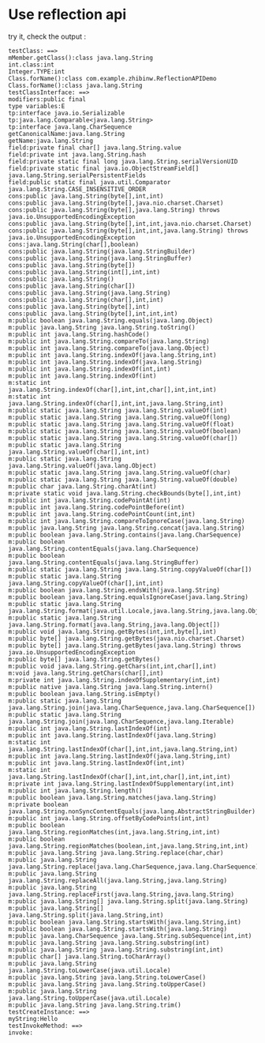 # Use reflection api 
try it, check the output :

	testClass: ==>
	mMember.getClass():class java.lang.String
	int.class:int
	Integer.TYPE:int
	Class.forName():class com.example.zhibinw.ReflectionAPIDemo
	Class.forName():class java.lang.String
	testClassInterface: ==>
	modifiers:public final
	type variables:E
	tp:interface java.io.Serializable
	tp:java.lang.Comparable<java.lang.String>
	tp:interface java.lang.CharSequence
	getCanonicalName:java.lang.String
	getName:java.lang.String
	field:private final char[] java.lang.String.value
	field:private int java.lang.String.hash
	field:private static final long java.lang.String.serialVersionUID
	field:private static final java.io.ObjectStreamField[] java.lang.String.serialPersistentFields
	field:public static final java.util.Comparator java.lang.String.CASE_INSENSITIVE_ORDER
	cons:public java.lang.String(byte[],int,int)
	cons:public java.lang.String(byte[],java.nio.charset.Charset)
	cons:public java.lang.String(byte[],java.lang.String) throws java.io.UnsupportedEncodingException
	cons:public java.lang.String(byte[],int,int,java.nio.charset.Charset)
	cons:public java.lang.String(byte[],int,int,java.lang.String) throws java.io.UnsupportedEncodingException
	cons:java.lang.String(char[],boolean)
	cons:public java.lang.String(java.lang.StringBuilder)
	cons:public java.lang.String(java.lang.StringBuffer)
	cons:public java.lang.String(byte[])
	cons:public java.lang.String(int[],int,int)
	cons:public java.lang.String()
	cons:public java.lang.String(char[])
	cons:public java.lang.String(java.lang.String)
	cons:public java.lang.String(char[],int,int)
	cons:public java.lang.String(byte[],int)
	cons:public java.lang.String(byte[],int,int,int)
	m:public boolean java.lang.String.equals(java.lang.Object)
	m:public java.lang.String java.lang.String.toString()
	m:public int java.lang.String.hashCode()
	m:public int java.lang.String.compareTo(java.lang.String)
	m:public int java.lang.String.compareTo(java.lang.Object)
	m:public int java.lang.String.indexOf(java.lang.String,int)
	m:public int java.lang.String.indexOf(java.lang.String)
	m:public int java.lang.String.indexOf(int,int)
	m:public int java.lang.String.indexOf(int)
	m:static int java.lang.String.indexOf(char[],int,int,char[],int,int,int)
	m:static int java.lang.String.indexOf(char[],int,int,java.lang.String,int)
	m:public static java.lang.String java.lang.String.valueOf(int)
	m:public static java.lang.String java.lang.String.valueOf(long)
	m:public static java.lang.String java.lang.String.valueOf(float)
	m:public static java.lang.String java.lang.String.valueOf(boolean)
	m:public static java.lang.String java.lang.String.valueOf(char[])
	m:public static java.lang.String java.lang.String.valueOf(char[],int,int)
	m:public static java.lang.String java.lang.String.valueOf(java.lang.Object)
	m:public static java.lang.String java.lang.String.valueOf(char)
	m:public static java.lang.String java.lang.String.valueOf(double)
	m:public char java.lang.String.charAt(int)
	m:private static void java.lang.String.checkBounds(byte[],int,int)
	m:public int java.lang.String.codePointAt(int)
	m:public int java.lang.String.codePointBefore(int)
	m:public int java.lang.String.codePointCount(int,int)
	m:public int java.lang.String.compareToIgnoreCase(java.lang.String)
	m:public java.lang.String java.lang.String.concat(java.lang.String)
	m:public boolean java.lang.String.contains(java.lang.CharSequence)
	m:public boolean java.lang.String.contentEquals(java.lang.CharSequence)
	m:public boolean java.lang.String.contentEquals(java.lang.StringBuffer)
	m:public static java.lang.String java.lang.String.copyValueOf(char[])
	m:public static java.lang.String java.lang.String.copyValueOf(char[],int,int)
	m:public boolean java.lang.String.endsWith(java.lang.String)
	m:public boolean java.lang.String.equalsIgnoreCase(java.lang.String)
	m:public static java.lang.String java.lang.String.format(java.util.Locale,java.lang.String,java.lang.Object[])
	m:public static java.lang.String java.lang.String.format(java.lang.String,java.lang.Object[])
	m:public void java.lang.String.getBytes(int,int,byte[],int)
	m:public byte[] java.lang.String.getBytes(java.nio.charset.Charset)
	m:public byte[] java.lang.String.getBytes(java.lang.String) throws java.io.UnsupportedEncodingException
	m:public byte[] java.lang.String.getBytes()
	m:public void java.lang.String.getChars(int,int,char[],int)
	m:void java.lang.String.getChars(char[],int)
	m:private int java.lang.String.indexOfSupplementary(int,int)
	m:public native java.lang.String java.lang.String.intern()
	m:public boolean java.lang.String.isEmpty()
	m:public static java.lang.String java.lang.String.join(java.lang.CharSequence,java.lang.CharSequence[])
	m:public static java.lang.String java.lang.String.join(java.lang.CharSequence,java.lang.Iterable)
	m:public int java.lang.String.lastIndexOf(int)
	m:public int java.lang.String.lastIndexOf(java.lang.String)
	m:static int java.lang.String.lastIndexOf(char[],int,int,java.lang.String,int)
	m:public int java.lang.String.lastIndexOf(java.lang.String,int)
	m:public int java.lang.String.lastIndexOf(int,int)
	m:static int java.lang.String.lastIndexOf(char[],int,int,char[],int,int,int)
	m:private int java.lang.String.lastIndexOfSupplementary(int,int)
	m:public int java.lang.String.length()
	m:public boolean java.lang.String.matches(java.lang.String)
	m:private boolean java.lang.String.nonSyncContentEquals(java.lang.AbstractStringBuilder)
	m:public int java.lang.String.offsetByCodePoints(int,int)
	m:public boolean java.lang.String.regionMatches(int,java.lang.String,int,int)
	m:public boolean java.lang.String.regionMatches(boolean,int,java.lang.String,int,int)
	m:public java.lang.String java.lang.String.replace(char,char)
	m:public java.lang.String java.lang.String.replace(java.lang.CharSequence,java.lang.CharSequence)
	m:public java.lang.String java.lang.String.replaceAll(java.lang.String,java.lang.String)
	m:public java.lang.String java.lang.String.replaceFirst(java.lang.String,java.lang.String)
	m:public java.lang.String[] java.lang.String.split(java.lang.String)
	m:public java.lang.String[] java.lang.String.split(java.lang.String,int)
	m:public boolean java.lang.String.startsWith(java.lang.String,int)
	m:public boolean java.lang.String.startsWith(java.lang.String)
	m:public java.lang.CharSequence java.lang.String.subSequence(int,int)
	m:public java.lang.String java.lang.String.substring(int)
	m:public java.lang.String java.lang.String.substring(int,int)
	m:public char[] java.lang.String.toCharArray()
	m:public java.lang.String java.lang.String.toLowerCase(java.util.Locale)
	m:public java.lang.String java.lang.String.toLowerCase()
	m:public java.lang.String java.lang.String.toUpperCase()
	m:public java.lang.String java.lang.String.toUpperCase(java.util.Locale)
	m:public java.lang.String java.lang.String.trim()
	testCreateInstance: ==>
	myString:Hello
	testInvokeMethod: ==>
	invoke:





